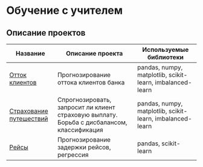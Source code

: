 # Обучение с учителем
## Описание проектов
Название| Описание проекта | Используемые библиотеки
-|-|-
[Отток клиентов](https://github.com/Alexander8841/learning_with_a_teacher/tree/main/customer_churn)|Прогнозирование оттока клиентов банка|pandas, numpy, matplotlib, scikit-learn, imbalanced-learn
[Страхование путешествий](https://github.com/Alexander8841/learning_with_a_teacher/tree/main/travel_insurance)|Спрогнозировать, запросит ли клиент страховую выплату. Борьба с дисбалансом, классификация| pandas, numpy, matplotlib, scikit-learn, imbalanced-learn
[Рейсы](https://github.com/Alexander8841/learning_with_a_teacher/tree/main/flights)|Прогнозирование задержки рейсов, регрессия| pandas, scikit-learn
